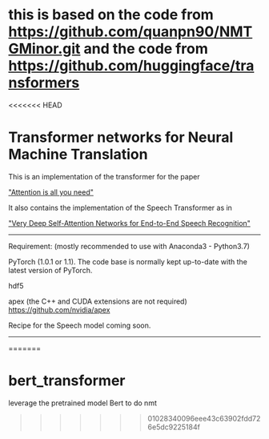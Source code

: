 # this is based on the code from https://github.com/quanpn90/NMTGMinor.git and the code from https://github.com/huggingface/transformers


<<<<<<< HEAD
# Transformer networks for Neural Machine Translation

This is an implementation of the transformer for the paper

["Attention is all you need"](https://papers.nips.cc/paper/7181-attention-is-all-you-need.pdf)

It also contains the implementation of the Speech Transformer as in

["Very Deep Self-Attention Networks for End-to-End Speech Recognition"](https://arxiv.org/abs/1904.13377)

----------------------------
Requirement: (mostly recommended to use with Anaconda3 - Python3.7)

PyTorch (1.0.1 or 1.1). The code base is normally kept up-to-date with the latest version of PyTorch. 

hdf5 

apex (the C++ and CUDA extensions are not required) https://github.com/nvidia/apex

Recipe for the Speech model coming soon.

----------------------------

=======
# bert_transformer
leverage the pretrained model Bert to do nmt
>>>>>>> 01028340096eee43c63902fdd726e5dc9225184f
